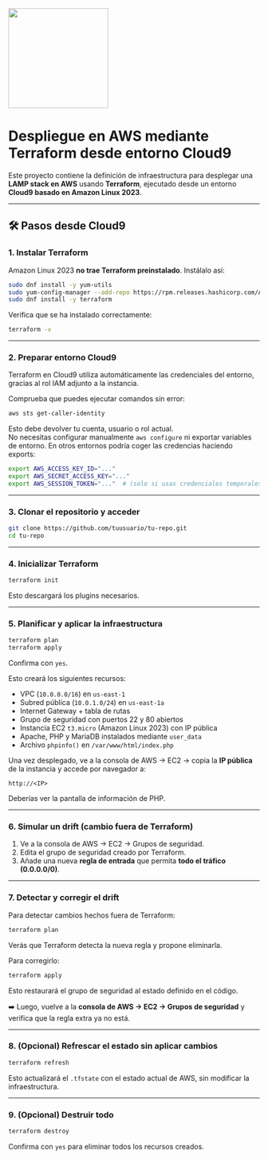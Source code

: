 <img src="https://upload.wikimedia.org/wikipedia/commons/0/04/Terraform_Logo.svg" width=200/>

# Despliegue en AWS mediante Terraform desde entorno Cloud9

Este proyecto contiene la definición de infraestructura para desplegar una **LAMP stack en AWS** usando **Terraform**, ejecutado desde un entorno **Cloud9 basado en Amazon Linux 2023**.

---

## 🛠 Pasos desde Cloud9

### 1. Instalar Terraform

Amazon Linux 2023 **no trae Terraform preinstalado**. Instálalo así:

```bash
sudo dnf install -y yum-utils
sudo yum-config-manager --add-repo https://rpm.releases.hashicorp.com/AmazonLinux/hashicorp.repo
sudo dnf install -y terraform
```

Verifica que se ha instalado correctamente:

```bash
terraform -v
```

---

### 2. Preparar entorno Cloud9

Terraform en Cloud9 utiliza automáticamente las credenciales del entorno, gracias al rol IAM adjunto a la instancia.

Comprueba que puedes ejecutar comandos sin error:

```bash
aws sts get-caller-identity
```

Esto debe devolver tu cuenta, usuario o rol actual.  
No necesitas configurar manualmente `aws configure` ni exportar variables de entorno. 
En otros entornos podría coger las credencias haciendo exports:

```bash
export AWS_ACCESS_KEY_ID="..."
export AWS_SECRET_ACCESS_KEY="..."
export AWS_SESSION_TOKEN="..."  # (solo si usas credenciales temporales)
```

---

### 3. Clonar el repositorio y acceder

```bash
git clone https://github.com/tuusuario/tu-repo.git
cd tu-repo
```

---

### 4. Inicializar Terraform

```bash
terraform init
```

Esto descargará los plugins necesarios.

---

### 5. Planificar y aplicar la infraestructura

```bash
terraform plan
terraform apply
```

Confirma con `yes`.

Esto creará los siguientes recursos:

- VPC (`10.0.0.0/16`) en `us-east-1`
- Subred pública (`10.0.1.0/24`) en `us-east-1a`
- Internet Gateway + tabla de rutas
- Grupo de seguridad con puertos 22 y 80 abiertos
- Instancia EC2 `t3.micro` (Amazon Linux 2023) con IP pública
- Apache, PHP y MariaDB instalados mediante `user_data`
- Archivo `phpinfo()` en `/var/www/html/index.php`

Una vez desplegado, ve a la consola de AWS → EC2 → copia la **IP pública** de la instancia y accede por navegador a:

```
http://<IP>
```

Deberías ver la pantalla de información de PHP.

---

### 6. Simular un drift (cambio fuera de Terraform)

1. Ve a la consola de AWS → EC2 → Grupos de seguridad.
2. Edita el grupo de seguridad creado por Terraform.
3. Añade una nueva **regla de entrada** que permita **todo el tráfico (0.0.0.0/0)**.

---

### 7. Detectar y corregir el drift

Para detectar cambios hechos fuera de Terraform:

```bash
terraform plan
```

Verás que Terraform detecta la nueva regla y propone eliminarla.

Para corregirlo:

```bash
terraform apply
```

Esto restaurará el grupo de seguridad al estado definido en el código.

➡️ Luego, vuelve a la **consola de AWS → EC2 → Grupos de seguridad** y verifica que la regla extra ya no está.

---

### 8. (Opcional) Refrescar el estado sin aplicar cambios

```bash
terraform refresh
```

Esto actualizará el `.tfstate` con el estado actual de AWS, sin modificar la infraestructura.

---

### 9. (Opcional) Destruir todo

```bash
terraform destroy
```

Confirma con `yes` para eliminar todos los recursos creados.
